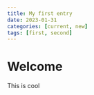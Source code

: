 ```yaml
---
title: My first entry
date: 2023-01-31
categories: [current, new]
tags: [first, second]
---
```


# Welcome

This is cool 